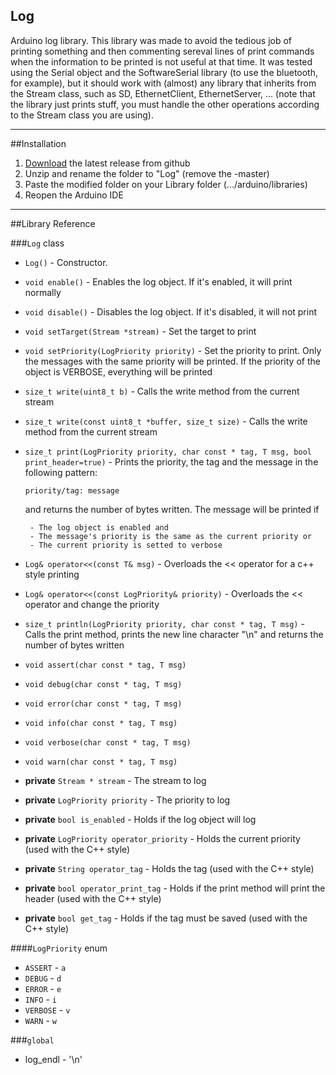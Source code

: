 ## Log
Arduino log library. This library was made to avoid the tedious job of printing something and then commenting sereval lines of print commands when the information to be printed is not useful at that time. It was tested using the Serial object and the SoftwareSerial library (to use the bluetooth, for example), but it should work with (almost) any library that inherits from the Stream class, such as SD, EthernetClient, EthernetServer, ... (note that the library just prints stuff, you must handle the other operations according to the Stream class you are using).

------------------------
##Installation
1. [Download](https://github.com/brunocalou/Log/archive/master.zip) the latest release from github
2. Unzip and rename the folder to "Log" (remove the -master)
3. Paste the modified folder on your Library folder (.../arduino/libraries)
4. Reopen the Arduino IDE

------------------------

##Library Reference

###`Log` class

*  `Log()` - Constructor.

*  `void enable()` - Enables the log object. If it's enabled, it will
		print normally

* `void disable()` - Disables the log object. If it's disabled, it will
		not print

*  `void setTarget(Stream *stream)` - Set the target to print

*  `void setPriority(LogPriority priority)` - Set the priority to print. Only the messages
		with the same priority will be printed. If the
		priority of the object is VERBOSE, everything
		will be printed

*  `size_t write(uint8_t b)` - Calls the write method from the current stream

*  `size_t write(const uint8_t *buffer, size_t size)` - Calls the write method from the current stream

*  `size_t print(LogPriority priority, char const * tag, T msg, bool print_header=true)` - Prints the priority, the tag and the message in the following pattern:
		
      `priority/tag: message`
		
    and returns the number of bytes written. The message will be printed if

		- The log object is enabled and  
		- The message's priority is the same as the current priority or  
		- The current priority is setted to verbose  

*  `Log& operator<<(const T& msg)` - Overloads the << operator for a c++ style printing

*  `Log& operator<<(const LogPriority& priority)` - Overloads the << operator and change the priority

*  `size_t println(LogPriority priority, char const * tag, T msg)` - Calls the print method, prints the new line character "\n" and returns the number of bytes written

*  `void assert(char const * tag, T msg)`

*  `void debug(char const * tag, T msg)`

*  `void error(char const * tag, T msg)`

*  `void info(char const * tag, T msg)`

*  `void verbose(char const * tag, T msg)`

*  `void warn(char const * tag, T msg)`

*  **private** `Stream * stream` - The stream to log

*  **private** `LogPriority priority` - The priority to log

*  **private** `bool is_enabled` - Holds if the log object will log

*  **private** `LogPriority operator_priority` - Holds the current priority (used with the C++ style)

*  **private** `String operator_tag` - Holds the tag (used with the C++ style)

*  **private** `bool operator_print_tag` - Holds if the print method will print the header (used with the C++ style)

*  **private** `bool get_tag` - Holds if the tag must be saved (used with the C++ style)

####`LogPriority` enum

*  `ASSERT` - `a`
*  `DEBUG` - `d`
*  `ERROR` - `e`
*  `INFO` - `i`
*  `VERBOSE` - `v`
*  `WARN` - `w`

###`global`

*  log_endl - '\n'
